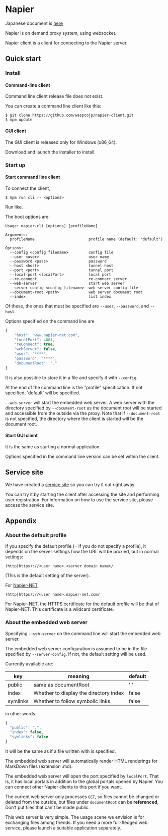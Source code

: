 # Napier

Japanese document is [here](README_jp.md)

Napier is on demand proxy system, using websocket.

Napier client is a client for connecting to the Napier server.

## Quick start

### Install

#### Command-line client

Command line client release file does not exist.

You can create a command line client like this:

```shell
$ git clone https://github.com/waspcojp/napier-client.git
$ npm update
```

#### GUI client

The GUI client is released only for Windows (x86_64).

Download and launch the installer to install.

### Start up

#### Start command line client

To connect the client,

```shell
$ npm run cli -- <options>
```

Run like.

The boot options are:

```
Usage: napier-cli [options] [profileName]

Arguments:
  profileName                        profile name (default: "default")

Options:
  --config <config filename>         config file
  --user <user>                      user name
  --password <pass>                  password
  --host <host>                      tunnel host
  --port <port>                      tunnel port
  --local-port <localPort>           local port
  --re-connect                       re-connect server
  --web-server                       start web server
  --server-config <config filename>  web server config file
  --document-root <path>             web server document root
  --index                            list index
```

Of these, the ones that must be specified are `--user`, `--password`, and `--host`.

Options specified on the command line are

```javascript
{
    "host": "www.napier-net.com",
    "localPort": 4001,
    "reConnect": true,
    "webServer": false,
    "user": "****",
    "password": "****",
    "documentRoot": "."
}
```

It is also possible to store it in a file and specify it with `--config`.

At the end of the command line is the "profile" specification. If not specified, 'default' will be specified.

`--web-server` will start the embedded web server. A web server with the directory specified by `--document-root` as the document root will be started and accessible from the outside via the proxy. Note that if `--document-root` is not specified, the directory where the client is started will be the document root.

#### Start GUI client

It is the same as starting a normal application.

Options specified in the command line version can be set within the client.

##  Service site

We have created a [service site](https://www.napier-net.com) so you can try it out right away.

You can try it by starting the client after accessing the site and performing user registration. For information on how to use the service site, please access the service site.

## Appendix

### About the default profile

If you specify the default profile (= if you do not specify a profile), it depends on the server settings how the URL will be proxied, but in normal settings:

```
(http|https)://<user name>.<server domain name>/
```

(This is the default setting of the server).

For [Napier-NET](https://www.napier-net.com/),

```
(http|https)://<user name>.napier-net.com/
```

For Napier-NET, the HTTPS certificate for the default profile will be that of Napier-NET. This certificate is a wildcard certificate.

### About the embedded web server

Specifying `--web-server` on the command line will start the embedded web server.

The embedded web server configuration is assumed to be in the file specified by `--server-config`. If not, the default setting will be used.

Currently available are:

| key | meaning | default |
|------|-----|-----------|
| public | same as documentRoot | '.' |
| index | Whether to display the directory index | false |
| symlinks | Whether to follow symbolic links | false |

in other words

```javascript
{
  "public": ".",
  "index": false,
  "symlinks": false
}
```

It will be the same as if a file written with is specified.

The embedded web server will automatically render HTML renderings for MarkDown files (extension .md).

The embedded web server will open the port specified by `localPort`. That is, it has local portals in addition to the global portals opened by Napier. You can connect other Napier clients to this port if you want.

The current web server only processes `GET`, so files cannot be changed or deleted from the outside, but files under `documentRoot` can be **referenced**, Don't put files that can't be made public.

This web server is very simple. The usage scene we envision is for exchanging files among friends. If you need a more full-fledged web service, please launch a suitable application separately.
